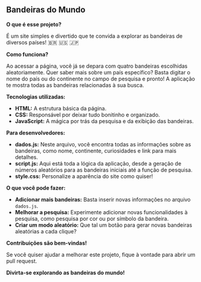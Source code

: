 ## **Bandeiras do Mundo** 

**O que é esse projeto?**

É um site simples e divertido que te convida a explorar as bandeiras de diversos países! 🇧🇷 🇺🇸 🇯🇵 

**Como funciona?**

Ao acessar a página, você já se depara com quatro bandeiras escolhidas aleatoriamente. Quer saber mais sobre um país específico? Basta digitar o nome do país ou do continente no campo de pesquisa e pronto! A aplicação te mostra todas as bandeiras relacionadas à sua busca.

**Tecnologias utilizadas:**

* **HTML:** A estrutura básica da página.
* **CSS:** Responsável por deixar tudo bonitinho e organizado.
* **JavaScript:** A mágica por trás da pesquisa e da exibição das bandeiras.

**Para desenvolvedores:**

* **dados.js:** Neste arquivo, você encontra todas as informações sobre as bandeiras, como nome, continente, curiosidades e link para mais detalhes.
* **script.js:** Aqui está toda a lógica da aplicação, desde a geração de números aleatórios para as bandeiras iniciais até a função de pesquisa.
* **style.css:** Personalize a aparência do site como quiser!

**O que você pode fazer:**

* **Adicionar mais bandeiras:** Basta inserir novas informações no arquivo `dados.js`.
* **Melhorar a pesquisa:** Experimente adicionar novas funcionalidades à pesquisa, como pesquisa por cor ou por símbolo da bandeira.
* **Criar um modo aleatório:** Que tal um botão para gerar novas bandeiras aleatórias a cada clique?

**Contribuições são bem-vindas!**

Se você quiser ajudar a melhorar este projeto, fique à vontade para abrir um pull request.

**Divirta-se explorando as bandeiras do mundo!** 
